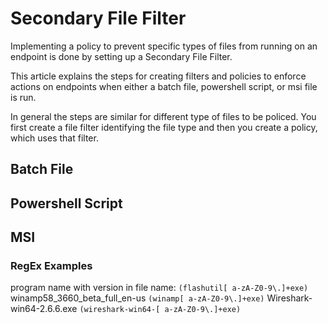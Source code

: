 [title]: # (Secondary File Filter)
[tags]: # (policy, deny, allow)
[priority]: # (4100)
# Secondary File Filter

Implementing a policy to prevent specific types of files from running on an endpoint is done by setting up a Secondary File Filter.

This article explains the steps for creating filters and policies to enforce actions on endpoints when either a batch file, powershell script, or msi file is run.

In general the steps are similar for different type of files to be policed. You first create a file filter identifying the file type and then you create a policy, which uses that filter.

## Batch File

## Powershell Script

## MSI 


### RegEx Examples

program name with version in file name:
```(flashutil[ a-zA-Z0-9\.]+exe)```
winamp58_3660_beta_full_en-us
```(winamp[ a-zA-Z0-9\.]+exe)```
Wireshark-win64-2.6.6.exe
```(wireshark-win64-[ a-zA-Z0-9\.]+exe)```